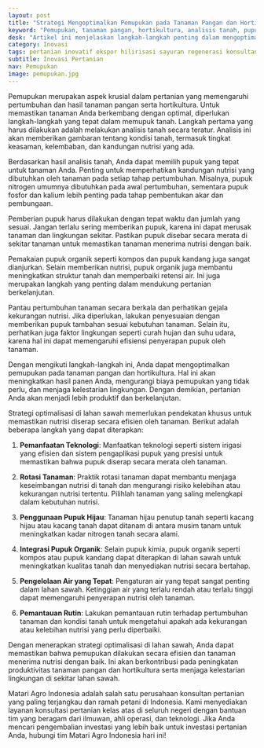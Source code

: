 ```yaml
---
layout: post
title: "Strategi Mengoptimalkan Pemupukan pada Tanaman Pangan dan Hortikultura"
keyword: "Pemupukan, tanaman pangan, hortikultura, analisis tanah, pupuk organik, aplikasi pupuk, pertanian berkelanjutan, matari agro Indonesia"
desk: "Artikel ini menjelaskan langkah-langkah penting dalam mengoptimalkan pemupukan pada tanaman pangan dan hortikultura, termasuk analisis tanah, pemilihan pupuk yang tepat, aplikasi pupuk yang benar, penggunaan pupuk organik, dan pentingnya memperhatikan lingkungan sekitar"
category: Inovasi
tags: pertanian inovatif ekspor hilirisasi sayuran regenerasi konsultan ketahanan pangan
subtitle: Inovasi Pertanian
nav: Pemupukan
image: pemupukan.jpg
---
```


Pemupukan merupakan aspek krusial dalam pertanian yang memengaruhi pertumbuhan dan hasil tanaman pangan serta hortikultura. Untuk memastikan tanaman Anda berkembang dengan optimal, diperlukan langkah-langkah yang tepat dalam memupuk tanah. Langkah pertama yang harus dilakukan adalah melakukan analisis tanah secara teratur. Analisis ini akan memberikan gambaran tentang kondisi tanah, termasuk tingkat keasaman, kelembaban, dan kandungan nutrisi yang ada.

Berdasarkan hasil analisis tanah, Anda dapat memilih pupuk yang tepat untuk tanaman Anda. Penting untuk memperhatikan kandungan nutrisi yang dibutuhkan oleh tanaman pada setiap tahap pertumbuhan. Misalnya, pupuk nitrogen umumnya dibutuhkan pada awal pertumbuhan, sementara pupuk fosfor dan kalium lebih penting pada tahap pembentukan akar dan pembungaan.

Pemberian pupuk harus dilakukan dengan tepat waktu dan jumlah yang sesuai. Jangan terlalu sering memberikan pupuk, karena ini dapat merusak tanaman dan lingkungan sekitar. Pastikan pupuk disebar secara merata di sekitar tanaman untuk memastikan tanaman menerima nutrisi dengan baik.

Pemakaian pupuk organik seperti kompos dan pupuk kandang juga sangat dianjurkan. Selain memberikan nutrisi, pupuk organik juga membantu meningkatkan struktur tanah dan memperbaiki retensi air. Ini juga merupakan langkah yang penting dalam mendukung pertanian berkelanjutan.

Pantau pertumbuhan tanaman secara berkala dan perhatikan gejala kekurangan nutrisi. Jika diperlukan, lakukan penyesuaian dengan memberikan pupuk tambahan sesuai kebutuhan tanaman. Selain itu, perhatikan juga faktor lingkungan seperti curah hujan dan suhu udara, karena hal ini dapat memengaruhi efisiensi penyerapan pupuk oleh tanaman.

Dengan mengikuti langkah-langkah ini, Anda dapat mengoptimalkan pemupukan pada tanaman pangan dan hortikultura. Hal ini akan meningkatkan hasil panen Anda, mengurangi biaya pemupukan yang tidak perlu, dan menjaga kelestarian lingkungan. Dengan demikian, pertanian Anda akan menjadi lebih produktif dan berkelanjutan.

Strategi optimalisasi di lahan sawah memerlukan pendekatan khusus untuk memastikan nutrisi diserap secara efisien oleh tanaman. Berikut adalah beberapa langkah yang dapat diterapkan:

1. **Pemanfaatan Teknologi**: Manfaatkan teknologi seperti sistem irigasi yang efisien dan sistem pengaplikasi pupuk yang presisi untuk memastikan bahwa pupuk diserap secara merata oleh tanaman.

2. **Rotasi Tanaman**: Praktik rotasi tanaman dapat membantu menjaga keseimbangan nutrisi di tanah dan mengurangi risiko kelebihan atau kekurangan nutrisi tertentu. Pilihlah tanaman yang saling melengkapi dalam kebutuhan nutrisi.

3. **Penggunaan Pupuk Hijau**: Tanaman hijau penutup tanah seperti kacang hijau atau kacang tanah dapat ditanam di antara musim tanam untuk meningkatkan kadar nitrogen tanah secara alami.

4. **Integrasi Pupuk Organik**: Selain pupuk kimia, pupuk organik seperti kompos atau pupuk kandang dapat diterapkan di lahan sawah untuk meningkatkan kualitas tanah dan menyediakan nutrisi secara bertahap.

5. **Pengelolaan Air yang Tepat**: Pengaturan air yang tepat sangat penting dalam lahan sawah. Ketinggian air yang terlalu rendah atau terlalu tinggi dapat memengaruhi penyerapan nutrisi oleh tanaman.

6. **Pemantauan Rutin**: Lakukan pemantauan rutin terhadap pertumbuhan tanaman dan kondisi tanah untuk mengetahui apakah ada kekurangan atau kelebihan nutrisi yang perlu diperbaiki.

Dengan menerapkan strategi optimalisasi di lahan sawah, Anda dapat memastikan bahwa pemupukan dilakukan secara efisien dan tanaman menerima nutrisi dengan baik. Ini akan berkontribusi pada peningkatan produktivitas tanaman pangan dan hortikultura serta menjaga kelestarian lingkungan di sekitar lahan sawah.

Matari Agro Indonesia adalah salah satu perusahaan konsultan pertanian yang paling terjangkau dan ramah petani di Indonesia. Kami menyediakan layanan konsultasi pertanian kelas atas di seluruh negeri dengan bantuan tim yang beragam dari ilmuwan, ahli operasi, dan teknologi. Jika Anda mencari pengembalian investasi yang lebih baik untuk investasi pertanian Anda, hubungi tim Matari Agro Indonesia hari ini!
